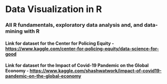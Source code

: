 # Data Visualization in R

### All R fundamentals, exploratory data analysis and, and data-mining with R

#### Link for dataset for the Center for Policing Equity - https://www.kaggle.com/center-for-policing-equity/data-science-for-good

#### Link for dataset for the Impact of Covid-19 Pandemic on the Global Economy - https://www.kaggle.com/shashwatwork/impact-of-covid19-pandemic-on-the-global-economy
